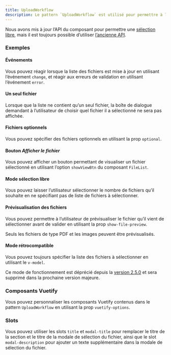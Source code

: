 ```yaml
---
title: UploadWorkflow
description: Le pattern `UploadWorkflow` est utilisé pour permettre à l’utilisateur de sélectionner une liste de fichiers.
---
```


<doc-tabs>

<doc-tab-item label="Utilisation">

<doc-alert type="info">

Nous avons mis à jour l’API du composant pour permettre une [sélection libre](#mode-sélection-libre), mais il est toujours possible d’utiliser [l’ancienne API](#mode-retrocompatible).

</doc-alert>

<doc-example file="upload-workflow/usage"></doc-example>

### Exemples

#### Événements

Vous pouvez réagir lorsque la liste des fichiers est mise à jour en utilisant l’événement `change`, et réagir aux erreurs de validation en utilisant l’événement `error`.

<doc-example file="upload-workflow/events"></doc-example>

#### Un seul fichier

Lorsque que la liste ne contient qu’un seul fichier, la boîte de dialogue demandant à l’utilisateur de choisir quel fichier il a sélectionné ne sera pas affichée.

<doc-example file="upload-workflow/single-file"></doc-example>

#### Fichiers optionnels

Vous pouvez spécifier des fichiers optionnels en utilisant la prop `optional`.

<doc-example file="upload-workflow/optional"></doc-example>

#### Bouton _Afficher le fichier_

Vous pouvez afficher un bouton permettant de visualiser un fichier sélectionné en utilisant l’option `showViewBtn` du composant `FileList`.

<doc-example file="upload-workflow/view-file"></doc-example>

#### Mode sélection libre

Vous pouvez laisser l’utilisateur sélectionner le nombre de fichiers qu’il souhaite en ne spécifiant pas de liste de fichiers à sélectionner.

<doc-example file="upload-workflow/unrestricted"></doc-example>

#### Prévisualisation des fichiers

Vous pouvez permettre à l’utilisateur de prévisualiser le fichier qu’il vient de sélectionner avant de valider en utilisant la prop `show-file-preview`.

<doc-alert type="info">
Seuls les fichiers de type PDF et les images peuvent être prévisualisés.
</doc-alert>

<doc-example file="upload-workflow/file-preview"></doc-example>

#### Mode rétrocompatible

Vous pouvez toujours spécifier la liste des fichiers à sélectionner en utilisant le `v-model`.

<doc-alert type="warning">

Ce mode de fonctionnement est déprécié depuis la [version 2.5.0](https://github.com/assurance-maladie-digital/design-system/releases/tag/v2.5.0) et sera supprimé dans la prochaine version majeure.

</doc-alert>

<doc-example file="upload-workflow/backward-compatible"></doc-example>
</doc-tab-item>

<doc-tab-item label="API">
<doc-api name="upload-workflow"></doc-api>
</doc-tab-item>

<doc-tab-item label="Personnalisation">

### Composants Vuetify

Vous pouvez personnaliser les composants Vuetify contenus dans le pattern `UploadWorkflow` en utilisant la prop `vuetify-options`.

<doc-example file="upload-workflow/options"></doc-example>

### Slots

Vous pouvez utiliser les slots `title` et `modal-title` pour remplacer le titre de la section et le titre de la modale de sélection du fichier, ainsi que le slot `modal-description` pour ajouter un texte supplémentaire dans la modale de sélection du fichier.

<doc-example file="upload-workflow/slots"></doc-example>

</doc-tab-item>

</doc-tabs>

<doc-sticky-button icon title="Vue d'ensemble" target="../../demarrer/vue-ensemble" :hidden="false"></doc-sticky-button>
